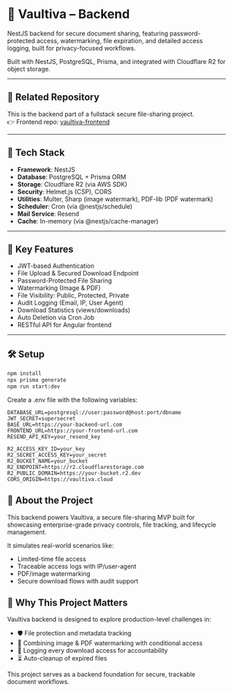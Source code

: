 # 🔐 Vaultiva – Backend

NestJS backend for secure document sharing, featuring password-protected access, watermarking, file expiration, and detailed access logging, built for privacy-focused workflows.

Built with NestJS, PostgreSQL, Prisma, and integrated with Cloudflare R2 for object storage.

---

## 🔗 Related Repository

This is the backend part of a fullstack secure file-sharing project.  
👉 Frontend repo: [vaultiva-frontend](https://github.com/setyaraka/vaultiva-frontend)

---

## 🧰 Tech Stack

- **Framework**: NestJS
- **Database**: PostgreSQL + Prisma ORM
- **Storage**: Cloudflare R2 (via AWS SDK)
- **Security**: Helmet.js (CSP), CORS
- **Utilities**: Multer, Sharp (image watermark), PDF-lib (PDF watermark)
- **Scheduler**: Cron (via @nestjs/schedule)
- **Mail Service**: Resend
- **Cache**: In-memory (via @nestjs/cache-manager)

---

## 🔐 Key Features

- JWT-based Authentication
- File Upload & Secured Download Endpoint
- Password-Protected File Sharing
- Watermarking (Image & PDF)
- File Visibility: Public, Protected, Private
- Audit Logging (Email, IP, User Agent)
- Download Statistics (views/downloads)
- Auto Deletion via Cron Job
- RESTful API for Angular frontend

---

## 🛠️ Setup

```bash
npm install
npx prisma generate
npm run start:dev
```

Create a .env file with the following variables:
```
DATABASE_URL=postgresql://user:password@host:port/dbname
JWT_SECRET=supersecret
BASE_URL=https://your-backend-url.com
FRONTEND_URL=https://your-frontend-url.com
RESEND_API_KEY=your_resend_key

R2_ACCESS_KEY_ID=your_key
R2_SECRET_ACCESS_KEY=your_secret
R2_BUCKET_NAME=your_bucket
R2_ENDPOINT=https://r2.cloudflarestorage.com
R2_PUBLIC_DOMAIN=https://your-bucket.r2.dev
CORS_ORIGIN=https://vaultiva.cloud
```

## 📌 About the Project
This backend powers Vaultiva, a secure file-sharing MVP built for showcasing enterprise-grade privacy controls, file tracking, and lifecycle management.

It simulates real-world scenarios like:

- Limited-time file access
- Traceable access logs with IP/user-agent
- PDF/image watermarking
- Secure download flows with audit support

## 🎯 Why This Project Matters
Vaultiva backend is designed to explore production-level challenges in:

- 🛡️ File protection and metadata tracking
- 🧠 Combining image & PDF watermarking with conditional access
- 🧾 Logging every download access for accountability
- ⏳ Auto-cleanup of expired files

This project serves as a backend foundation for secure, trackable document workflows.


